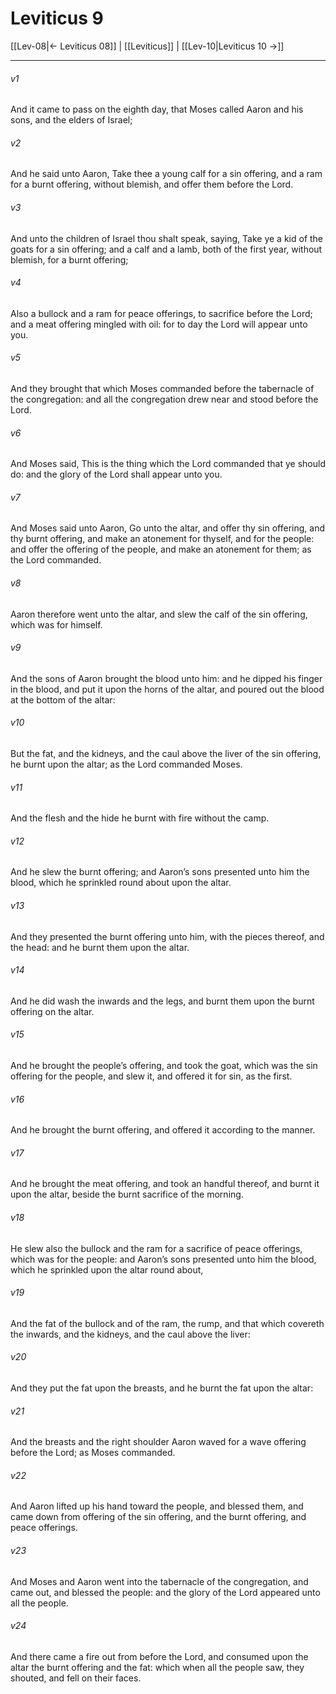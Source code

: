 # Leviticus 9

[[Lev-08|← Leviticus 08]] | [[Leviticus]] | [[Lev-10|Leviticus 10 →]]
***

###### v1
And it came to pass on the eighth day, that Moses called Aaron and his sons, and the elders of Israel;
###### v2
And he said unto Aaron, Take thee a young calf for a sin offering, and a ram for a burnt offering, without blemish, and offer them before the Lord.
###### v3
And unto the children of Israel thou shalt speak, saying, Take ye a kid of the goats for a sin offering; and a calf and a lamb, both of the first year, without blemish, for a burnt offering;
###### v4
Also a bullock and a ram for peace offerings, to sacrifice before the Lord; and a meat offering mingled with oil: for to day the Lord will appear unto you.
###### v5
And they brought that which Moses commanded before the tabernacle of the congregation: and all the congregation drew near and stood before the Lord.
###### v6
And Moses said, This is the thing which the Lord commanded that ye should do: and the glory of the Lord shall appear unto you.
###### v7
And Moses said unto Aaron, Go unto the altar, and offer thy sin offering, and thy burnt offering, and make an atonement for thyself, and for the people: and offer the offering of the people, and make an atonement for them; as the Lord commanded.
###### v8
Aaron therefore went unto the altar, and slew the calf of the sin offering, which was for himself.
###### v9
And the sons of Aaron brought the blood unto him: and he dipped his finger in the blood, and put it upon the horns of the altar, and poured out the blood at the bottom of the altar:
###### v10
But the fat, and the kidneys, and the caul above the liver of the sin offering, he burnt upon the altar; as the Lord commanded Moses.
###### v11
And the flesh and the hide he burnt with fire without the camp.
###### v12
And he slew the burnt offering; and Aaron’s sons presented unto him the blood, which he sprinkled round about upon the altar.
###### v13
And they presented the burnt offering unto him, with the pieces thereof, and the head: and he burnt them upon the altar.
###### v14
And he did wash the inwards and the legs, and burnt them upon the burnt offering on the altar.
###### v15
And he brought the people’s offering, and took the goat, which was the sin offering for the people, and slew it, and offered it for sin, as the first.
###### v16
And he brought the burnt offering, and offered it according to the manner.
###### v17
And he brought the meat offering, and took an handful thereof, and burnt it upon the altar, beside the burnt sacrifice of the morning.
###### v18
He slew also the bullock and the ram for a sacrifice of peace offerings, which was for the people: and Aaron’s sons presented unto him the blood, which he sprinkled upon the altar round about,
###### v19
And the fat of the bullock and of the ram, the rump, and that which covereth the inwards, and the kidneys, and the caul above the liver:
###### v20
And they put the fat upon the breasts, and he burnt the fat upon the altar:
###### v21
And the breasts and the right shoulder Aaron waved for a wave offering before the Lord; as Moses commanded.
###### v22
And Aaron lifted up his hand toward the people, and blessed them, and came down from offering of the sin offering, and the burnt offering, and peace offerings.
###### v23
And Moses and Aaron went into the tabernacle of the congregation, and came out, and blessed the people: and the glory of the Lord appeared unto all the people.
###### v24
And there came a fire out from before the Lord, and consumed upon the altar the burnt offering and the fat: which when all the people saw, they shouted, and fell on their faces. 
